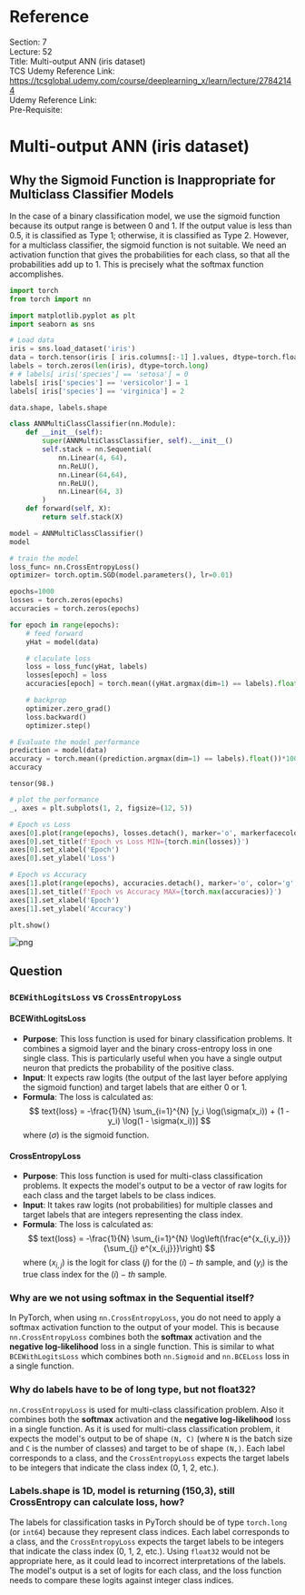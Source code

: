 # Reference

Section: 7 \
Lecture: 52 \
Title: Multi-output ANN (iris dataset) \
TCS Udemy Reference Link: https://tcsglobal.udemy.com/course/deeplearning_x/learn/lecture/27842144 \
Udemy Reference Link: \
Pre-Requisite:

# Multi-output ANN (iris dataset)

## Why the Sigmoid Function is Inappropriate for Multiclass Classifier Models

In the case of a binary classification model, we use the sigmoid function because its output range is between 0 and 1. If the output value is less than 0.5, it is classified as Type 1; otherwise, it is classified as Type 2. However, for a multiclass classifier, the sigmoid function is not suitable. We need an activation function that gives the probabilities for each class, so that all the probabilities add up to 1. This is precisely what the softmax function accomplishes.

```python
import torch
from torch import nn

import matplotlib.pyplot as plt
import seaborn as sns
```

```python
# Load data
iris = sns.load_dataset('iris')
data = torch.tensor(iris [ iris.columns[:-1] ].values, dtype=torch.float32)
labels = torch.zeros(len(iris), dtype=torch.long)
# # labels[ iris['species'] == 'setosa'] = 0
labels[ iris['species'] == 'versicolor'] = 1
labels[ iris['species'] == 'virginica'] = 2

data.shape, labels.shape

class ANNMultiClassClassifier(nn.Module):
    def __init__(self):
        super(ANNMultiClassClassifier, self).__init__()
        self.stack = nn.Sequential(
            nn.Linear(4, 64),
            nn.ReLU(),
            nn.Linear(64,64),
            nn.ReLU(),
            nn.Linear(64, 3)
        )
    def forward(self, X):
        return self.stack(X)

model = ANNMultiClassClassifier()
model
```

```python
# train the model
loss_func= nn.CrossEntropyLoss()
optimizer= torch.optim.SGD(model.parameters(), lr=0.01)

epochs=1000
losses = torch.zeros(epochs)
accuracies = torch.zeros(epochs)

for epoch in range(epochs):
    # feed forward
    yHat = model(data)

    # claculate loss
    loss = loss_func(yHat, labels)
    losses[epoch] = loss
    accuracies[epoch] = torch.mean((yHat.argmax(dim=1) == labels).float())*100

    # backprop
    optimizer.zero_grad()
    loss.backward()
    optimizer.step()
```

```python
# Evaluate the model performance
prediction = model(data)
accuracy = torch.mean((prediction.argmax(dim=1) == labels).float())*100
accuracy
```

    tensor(98.)

```python
# plot the performance
_, axes = plt.subplots(1, 2, figsize=(12, 5))

# Epoch vs Loss
axes[0].plot(range(epochs), losses.detach(), marker='o', markerfacecolor='w')
axes[0].set_title(f'Epoch vs Loss MIN={torch.min(losses)}')
axes[0].set_xlabel('Epoch')
axes[0].set_ylabel('Loss')

# Epoch vs Accuracy
axes[1].plot(range(epochs), accuracies.detach(), marker='o', color='g', markerfacecolor='w')
axes[1].set_title(f'Epoch vs Accuracy MAX={torch.max(accuracies)}')
axes[1].set_xlabel('Epoch')
axes[1].set_ylabel('Accuracy')

plt.show()
```

![png](7_ann_52_multi-output_ANN_%28iris_dataset%29_files/7_ann_52_multi-output_ANN_%28iris_dataset%29_7_0.png)

## Question

### `BCEWithLogitsLoss` vs `CrossEntropyLoss`

#### BCEWithLogitsLoss

- **Purpose**: This loss function is used for binary classification problems. It combines a sigmoid layer and the binary cross-entropy loss in one single class. This is particularly useful when you have a single output neuron that predicts the probability of the positive class.
- **Input**: It expects raw logits (the output of the last layer before applying the sigmoid function) and target labels that are either 0 or 1.
- **Formula**: The loss is calculated as:
  $$
  text{loss} = -\frac{1}{N} \sum_{i=1}^{N} [y_i \log(\sigma(x_i)) + (1 - y_i) \log(1 - \sigma(x_i))]
  $$
  where $( \sigma )$ is the sigmoid function.

#### CrossEntropyLoss

- **Purpose**: This loss function is used for multi-class classification problems. It expects the model's output to be a vector of raw logits for each class and the target labels to be class indices.
- **Input**: It takes raw logits (not probabilities) for multiple classes and target labels that are integers representing the class index.
- **Formula**: The loss is calculated as:
  $$
  text{loss} = -\frac{1}{N} \sum_{i=1}^{N} \log\left(\frac{e^{x_{i,y_i}}}{\sum_{j} e^{x_{i,j}}}\right)
  $$
  where $( x_{i,j})$ is the logit for class $( j )$ for the $( i )-th$ sample, and $( y_i )$ is the true class index for the $( i )-th$ sample.

### Why are we not using softmax in the Sequential itself?

In PyTorch, when using `nn.CrossEntropyLoss`, you do not need to apply a softmax activation function to the output of your model. This is because `nn.CrossEntropyLoss` combines both the **softmax** activation and the **negative log-likelihood** loss in a single function. This is similar to what `BCEWithLogitsLoss` which combines both `nn.Sigmoid` and `nn.BCELoss` loss in a single function.

### Why do labels have to be of long type, but not float32?

`nn.CrossEntropyLoss` is used for multi-class classification problem. Also it combines both the **softmax** activation and the **negative log-likelihood** loss in a single function.
As it is used for multi-class classification problem, it expects the model's output to be of shape `(N, C)` (where `N` is the batch size and `C` is the number of classes) and target to be of shape `(N,)`. Each label corresponds to a class, and the `CrossEntropyLoss` expects the target labels to be integers that indicate the class index (0, 1, 2, etc.).

### Labels.shape is 1D, model is returning (150,3), still CrossEntropy can calculate loss, how?

The labels for classification tasks in PyTorch should be of type `torch.long` (or `int64`) because they represent class indices. Each label corresponds to a class, and the `CrossEntropyLoss` expects the target labels to be integers that indicate the class index (0, 1, 2, etc.). Using `float32` would not be appropriate here, as it could lead to incorrect interpretations of the labels. The model's output is a set of logits for each class, and the loss function needs to compare these logits against integer class indices.

```python

```